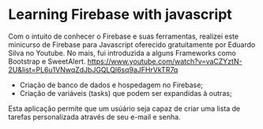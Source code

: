 # Learning Firebase with javascript
Com o intuito de conhecer o Firebase e suas ferramentas, realizei este minicurso de Firebase para Javascript oferecido gratuitamente por Eduardo Silva no Youtube. No mais, fui introduzida a alguns Frameworks como Bootstrap e SweetAlert.
https://www.youtube.com/watch?v=vaCZYztN-2U&list=PL6u1VNwqZdJbJGQLQl6sq9aJFHrVkTR7q

- Criação de banco de dados e hospedagem no Firebase;
- Criação de variáveis (tasks) que podem ser expandidas à outras;

Esta aplicação permite que um usúário seja capaz de criar uma lista de tarefas personalizada através de seu e-mail e senha. 
